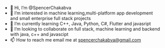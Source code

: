 - 👋 Hi, I’m @SpencerChakabva
- 👀 I’m interested in machine learning,multi-platform app development 
     and small enterprise full stack projects
- 🌱 I’m currently learning C++, Java, Python, C#, Flutter and javasript
- 💞️ I’m looking to collaborate on full stack, machine learning and backend with java, c++ and javascipt
- 📫 How to reach me email me at spencerchakabva@gmail.com
<!---
SpencerChakabva/SpencerChakabva is a ✨ special ✨ repository because its `README.md` (this file) appears on your GitHub profile.
You can click the Preview link to take a look at your changes.
--->
